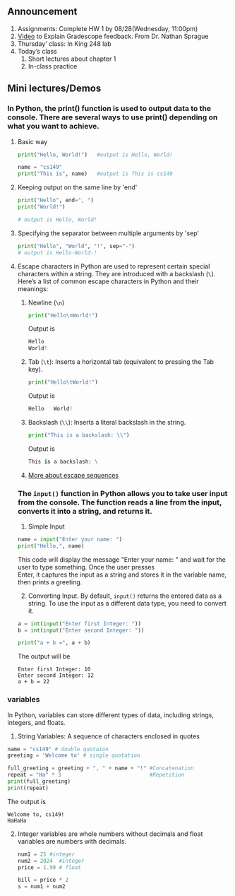## Announcement
1. Assignments: Complete HW 1 by 08/28(Wednesday, 11:00pm)
2. [Video](https://www.youtube.com/watch?v=rtnzmbBqVfI) to Explain Gradescope feedback.  From Dr. Nathan Sprague
3. Thursday’ class: In King 248 lab
4. Today’s class
   1. Short lectures about chapter 1 
   2. In-class practice

## Mini lectures/Demos
### In Python, the print() function is used to output data to the console. There are several ways to use print() depending on what you want to achieve.
1. Basic way
   ```python
   print("Hello, World!")   #output is Hello, World!
   
   name = "cs149"
   print("This is", name)   #output is This is cs149
   ```

2. Keeping output on the same line by 'end'
   ```python
   print("Hello", end=", ")
   print("World!")

   # output is Hello, World!
   ```
3. Specifying the separator between multiple arguments by 'sep'
    ```python
   print("Hello", "World", "!", sep="-")
   # output is Hello-World-!
   ```
4. Escape characters in Python are used to represent certain special characters within a string. They are introduced with a backslash (`\`).
   Here’s a list of common escape characters in Python and their meanings:
   1. Newline (`\n`)
      ```python
      print("Hello\nWorld!")
      ```
      Output is
      ```python
      Hello
      World!
      ```
   2. Tab (`\t`): Inserts a horizontal tab (equivalent to pressing the Tab key).
      ```python
      print("Hello\tWorld!")
      ```
      Output is
      ```python
      Hello   World!
      ```
   3. Backslash (`\\`): Inserts a literal backslash in the string.
      ```python
      print("This is a backslash: \\")
      ```
       Output is
      ```python
      This is a backslash: \
      ```
   4. [More about escape sequences](https://learn.zybooks.com/zybook/JMUCS149Fall2024/chapter/1/section/7)
   ### The `input()` function in Python allows you to take user input from the console. The function reads a line from the input, converts it into a string, and returns it.
   1. Simple Input
   ```python
   name = input("Enter your name: ")
   print("Hello,", name)
   ```
   This code will display the message "Enter your name: " and wait for the user to type something. Once the user presses   
    Enter, it captures the input as a string and stores it in the variable name, then prints a greeting.

   2. Converting Input. By default, `input()` returns the entered data as a string. To use the input as a different data type, you need to convert it.
   ```python
   a = int(input("Enter first Integer: "))
   b = int(input("Enter second Integer: "))

   print("a + b =", a + b)
   ```
   The output will be
   ```
   Enter first Integer: 10
   Enter second Integer: 12
   a + b = 22
   ```
 ### variables 
 In Python, variables can store different types of data, including strings, integers, and floats. 
 1. String Variables: A sequence of characters enclosed in quotes
   ```python
   name = "cs149" # double quotaion
   greeting = 'Welcome to' # single quotation

   full_greeting = greeting + ", " + name + "!" #Concatenation
   repeat = "Ha" * 3                            #Repetition
   print(full_greeting)
   print(repeat)
   ```
   The output is
   ```
   Welcome to, cs149!
   HaHaHa
   ```
2. Integer variables are whole numbers without decimals and float variables are numbers with decimals.
   ```python
   num1 = 25 #integer 
   num2 = 2024  #integer
   price = 1.99 # float

   bill = price * 2
   s = num1 + num2
   ```

